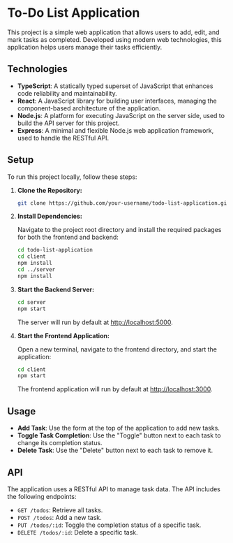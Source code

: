 
# To-Do List Application

This project is a simple web application that allows users to add, edit, and mark tasks as completed. Developed using modern web technologies, this application helps users manage their tasks efficiently.

## Technologies

- **TypeScript**: A statically typed superset of JavaScript that enhances code reliability and maintainability.
- **React**: A JavaScript library for building user interfaces, managing the component-based architecture of the application.
- **Node.js**: A platform for executing JavaScript on the server side, used to build the API server for this project.
- **Express**: A minimal and flexible Node.js web application framework, used to handle the RESTful API.

## Setup

To run this project locally, follow these steps:

1. **Clone the Repository:**

   ```bash
   git clone https://github.com/your-username/todo-list-application.git
   ```

2. **Install Dependencies:**

   Navigate to the project root directory and install the required packages for both the frontend and backend:

   ```bash
   cd todo-list-application
   cd client
   npm install
   cd ../server
   npm install
   ```

3. **Start the Backend Server:**

   ```bash
   cd server
   npm start
   ```

   The server will run by default at [http://localhost:5000](http://localhost:5000).

4. **Start the Frontend Application:**

   Open a new terminal, navigate to the frontend directory, and start the application:

   ```bash
   cd client
   npm start
   ```

   The frontend application will run by default at [http://localhost:3000](http://localhost:3000).

## Usage

- **Add Task**: Use the form at the top of the application to add new tasks.
- **Toggle Task Completion**: Use the "Toggle" button next to each task to change its completion status.
- **Delete Task**: Use the "Delete" button next to each task to remove it.

## API

The application uses a RESTful API to manage task data. The API includes the following endpoints:

- `GET /todos`: Retrieve all tasks.
- `POST /todos`: Add a new task.
- `PUT /todos/:id`: Toggle the completion status of a specific task.
- `DELETE /todos/:id`: Delete a specific task.

